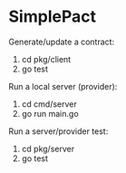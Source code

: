 # SimplePact

Generate/update a contract:
1. cd pkg/client
2. go test

Run a local server (provider):
1. cd cmd/server
2. go run main.go

Run a server/provider test:
1. cd pkg/server
2. go test
